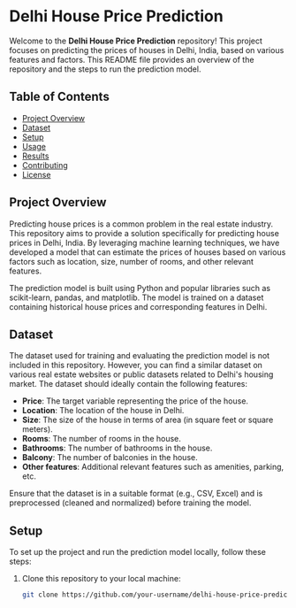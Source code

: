 # Delhi House Price Prediction

Welcome to the **Delhi House Price Prediction** repository! This project focuses on predicting the prices of houses in Delhi, India, based on various features and factors. This README file provides an overview of the repository and the steps to run the prediction model.

## Table of Contents

- [Project Overview](#project-overview)
- [Dataset](#dataset)
- [Setup](#setup)
- [Usage](#usage)
- [Results](#results)
- [Contributing](#contributing)
- [License](#license)

## Project Overview

Predicting house prices is a common problem in the real estate industry. This repository aims to provide a solution specifically for predicting house prices in Delhi, India. By leveraging machine learning techniques, we have developed a model that can estimate the prices of houses based on various factors such as location, size, number of rooms, and other relevant features.

The prediction model is built using Python and popular libraries such as scikit-learn, pandas, and matplotlib. The model is trained on a dataset containing historical house prices and corresponding features in Delhi.

## Dataset

The dataset used for training and evaluating the prediction model is not included in this repository. However, you can find a similar dataset on various real estate websites or public datasets related to Delhi's housing market. The dataset should ideally contain the following features:

- **Price**: The target variable representing the price of the house.
- **Location**: The location of the house in Delhi.
- **Size**: The size of the house in terms of area (in square feet or square meters).
- **Rooms**: The number of rooms in the house.
- **Bathrooms**: The number of bathrooms in the house.
- **Balcony**: The number of balconies in the house.
- **Other features**: Additional relevant features such as amenities, parking, etc.

Ensure that the dataset is in a suitable format (e.g., CSV, Excel) and is preprocessed (cleaned and normalized) before training the model.

## Setup

To set up the project and run the prediction model locally, follow these steps:

1. Clone this repository to your local machine:

   ```bash
   git clone https://github.com/your-username/delhi-house-price-prediction.git
